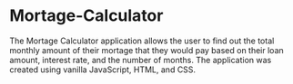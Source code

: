 # Mortage-Calculator
The Mortage Calculator application allows the user to find out the total monthly amount of their mortage that they would pay based on their loan amount, interest rate, and the number of months. The application was created using vanilla JavaScript, HTML, and CSS.
